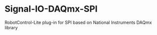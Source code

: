 # Signal-IO-DAQmx-SPI
RobotControl-Lite plug-in for SPI based on National Instruments DAQmx library
